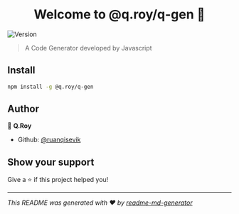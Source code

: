 <h1 align="center">Welcome to @q.roy/q-gen 👋</h1>
<p>
  <img alt="Version" src="https://img.shields.io/badge/version-0.0.1-blue.svg?cacheSeconds=2592000" />
</p>

> A Code Generator developed by Javascript

## Install

```sh
npm install -g @q.roy/q-gen
```

## Author

👤 **Q.Roy**

* Github: [@ruanqisevik](https://github.com/ruanqisevik)

## Show your support

Give a ⭐️ if this project helped you!

***
_This README was generated with ❤️ by [readme-md-generator](https://github.com/kefranabg/readme-md-generator)_